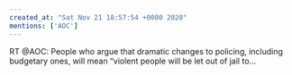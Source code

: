 ```yaml
---
created_at: "Sat Nov 21 18:57:54 +0000 2020"
mentions: ['AOC']
---
```


RT @AOC: People who argue that dramatic changes to policing, including budgetary ones, will mean “violent people will be let out of jail to…